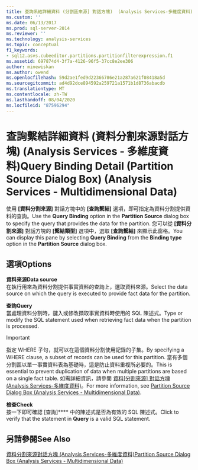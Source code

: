 ```yaml
---
title: 查詢系結詳細資料 (分割區來源] 對話方塊)  (Analysis Services-多維度資料) |Microsoft Docs
ms.custom: ''
ms.date: 06/13/2017
ms.prod: sql-server-2014
ms.reviewer: ''
ms.technology: analysis-services
ms.topic: conceptual
f1_keywords:
- sql12.asvs.cubeeditor.partitions.partitionfilterexpression.f1
ms.assetid: 697874d4-3f7a-4126-96f5-37cc8e2ee306
author: minewiskan
ms.author: owend
ms.openlocfilehash: 59d2ae1fed9d22366786e21a287a621f08418a5d
ms.sourcegitcommit: ad4d92dce894592a259721a1571b1d8736abacdb
ms.translationtype: MT
ms.contentlocale: zh-TW
ms.lasthandoff: 08/04/2020
ms.locfileid: "87596294"
---
```

# <a name="query-binding-detail-partition-source-dialog-box-analysis-services---multidimensional-data"></a><span data-ttu-id="5ed46-102">查詢繫結詳細資料 (資料分割來源對話方塊) (Analysis Services - 多維度資料)</span><span class="sxs-lookup"><span data-stu-id="5ed46-102">Query Binding Detail (Partition Source Dialog Box) (Analysis Services - Multidimensional Data)</span></span>
  <span data-ttu-id="5ed46-103">使用 **[資料分割來源]** 對話方塊中的 **[查詢繫結]** 選項，即可指定為資料分割提供資料的查詢。</span><span class="sxs-lookup"><span data-stu-id="5ed46-103">Use the **Query Binding** option in the **Partition Source** dialog box to specify the query that provides the data for the partition.</span></span> <span data-ttu-id="5ed46-104">您可以從 **[資料分割來源]** 對話方塊的 **[繫結類型]** 選項中，選取 **[查詢繫結]** 來顯示此窗格。</span><span class="sxs-lookup"><span data-stu-id="5ed46-104">You can display this pane by selecting **Query Binding** from the **Binding type** option in the **Partition Source** dialog box.</span></span>  
  
## <a name="options"></a><span data-ttu-id="5ed46-105">選項</span><span class="sxs-lookup"><span data-stu-id="5ed46-105">Options</span></span>  
 <span data-ttu-id="5ed46-106">**資料來源**</span><span class="sxs-lookup"><span data-stu-id="5ed46-106">**Data source**</span></span>  
 <span data-ttu-id="5ed46-107">在執行用來為資料分割提供事實資料的查詢上，選取資料來源。</span><span class="sxs-lookup"><span data-stu-id="5ed46-107">Select the data source on which the query is executed to provide fact data for the partition.</span></span>  
  
 <span data-ttu-id="5ed46-108">**查詢**</span><span class="sxs-lookup"><span data-stu-id="5ed46-108">**Query**</span></span>  
 <span data-ttu-id="5ed46-109">當處理資料分割時，鍵入或修改擷取事實資料時使用的 SQL 陳述式。</span><span class="sxs-lookup"><span data-stu-id="5ed46-109">Type or modify the SQL statement used when retrieving fact data when the partition is processed.</span></span>  
  
> [!IMPORTANT]  
>  <span data-ttu-id="5ed46-110">指定 WHERE 子句，就可以在這個資料分割使用記錄的子集。</span><span class="sxs-lookup"><span data-stu-id="5ed46-110">By specifying a WHERE clause, a subset of records can be used for this partition.</span></span> <span data-ttu-id="5ed46-111">當有多個分割區以單一事實資料表為基礎時，這是防止資料重複所必要的。</span><span class="sxs-lookup"><span data-stu-id="5ed46-111">This is essential to prevent duplication of data when multiple partitions are based on a single fact table.</span></span> <span data-ttu-id="5ed46-112">如需詳細資訊，請參閱 [資料[分割來源] 對話方塊 &#40;Analysis Services-多維度資料&#41;](partition-source-dialog-box-analysis-services-multidimensional-data.md)。</span><span class="sxs-lookup"><span data-stu-id="5ed46-112">For more information, see [Partition Source Dialog Box &#40;Analysis Services - Multidimensional Data&#41;](partition-source-dialog-box-analysis-services-multidimensional-data.md).</span></span>  
  
 <span data-ttu-id="5ed46-113">**檢查**</span><span class="sxs-lookup"><span data-stu-id="5ed46-113">**Check**</span></span>  
 <span data-ttu-id="5ed46-114">按一下即可確認 [查詢]\*\*\*\* 中的陳述式是否為有效的 SQL 陳述式。</span><span class="sxs-lookup"><span data-stu-id="5ed46-114">Click to verify that the statement in **Query** is a valid SQL statement.</span></span>  
  
## <a name="see-also"></a><span data-ttu-id="5ed46-115">另請參閱</span><span class="sxs-lookup"><span data-stu-id="5ed46-115">See Also</span></span>  
 [<span data-ttu-id="5ed46-116">資料分割來源對話方塊 &#40;Analysis Services-多維度資料&#41;</span><span class="sxs-lookup"><span data-stu-id="5ed46-116">Partition Source Dialog Box &#40;Analysis Services - Multidimensional Data&#41;</span></span>](partition-source-dialog-box-analysis-services-multidimensional-data.md)  
  
  

